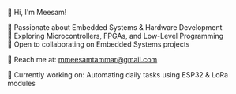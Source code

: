 👋 Hi, I'm Meesam!

🔹 Passionate about Embedded Systems & Hardware Development  
🔹 Exploring Microcontrollers, FPGAs, and Low-Level Programming  
🔹 Open to collaborating on Embedded Systems projects  

📩 Reach me at: mmeesamtammar@gmail.com  

🚀 Currently working on: Automating daily tasks using ESP32 & LoRa modules  

<!---
MEESAM749/MEESAM749 is a ✨ special ✨ repository because its `README.md` (this file) appears on your GitHub profile.
You can click the Preview link to take a look at your changes.
--->
